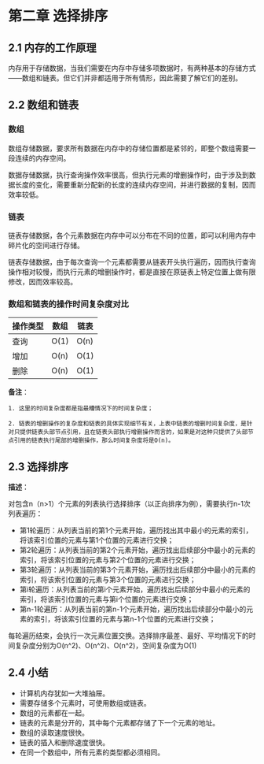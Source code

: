 # 第二章 选择排序

## 2.1 内存的工作原理

内存用于存储数据，当我们需要在内存中存储多项数据时，有两种基本的存储方式——数组和链表。但它们并非都适用于所有情形，因此需要了解它们的差别。

## 2.2 数组和链表

### 数组

数组存储数据，要求所有数据在内存中的存储位置都是紧邻的，即整个数组需要一段连续的内存空间。

数据存储数据，执行查询操作效率很高，但执行元素的增删操作时，由于涉及到数据长度的变化，需要重新分配新的长度的连续内存空间，并进行数据的复制，因而效率较低。

### 链表

链表存储数据，各个元素数据在内存中可以分布在不同的位置，即可以利用内存中碎片化的空间进行存储。

链表存储数据，由于每次查询一个元素都需要从链表开头执行遍历，因而执行查询操作相对较慢，而执行元素的增删操作时，都是直接在原链表上特定位置上做有限修改，因而效率较高。

### 数组和链表的操作时间复杂度对比

|操作类型|数组|链表|
|------------|-----|------|
|查询|O(1)|O(n)|
|增加|O(n)|O(1)|
|删除|O(n)|O(1)|

**备注**：

    1. 这里的时间复杂度都是指最糟情况下的时间复杂度；
    
    2. 链表的增删操作的复杂度和链表的具体实现细节有关，上表中链表的增删时间复杂度，是针对只提供链表头部节点引用，且在链表头部执行增删操作而言的，如果是对这种只提供了头部节点引用的链表执行尾部的增删操作，那么时间复杂度将是O(n)。

## 2.3 选择排序

**描述**：

对包含n（n>1）个元素的列表执行选择排序（以正向排序为例），需要执行n-1次列表遍历：

+ 第1轮遍历：从列表当前的第1个元素开始，遍历找出其中最小的元素的索引，将该索引位置的元素与第1个位置的元素进行交换；
+ 第2轮遍历：从列表当前的第2个元素开始，遍历找出后续部分中最小的元素的索引，将该索引位置的元素与第2个位置的元素进行交换；
+ 第3轮遍历：从列表当前的第3个元素开始，遍历找出后续部分中最小的元素的索引，将该索引位置的元素与第3个位置的元素进行交换；
+ 第i轮遍历：从列表当前的第i个元素开始，遍历找出后续部分中最小的元素的索引，将该索引位置的元素与第i个位置的元素进行交换；
+ 第n-1轮遍历：从列表当前的第n-1个元素开始，遍历找出后续部分中最小的元素的索引，将该索引位置的元素与第n-1个位置的元素进行交换；

每轮遍历结束，会执行一次元素位置交换。选择排序最差、最好、平均情况下的时间复杂度分别为O(n^2)、O(n^2)、O(n^2)，空间复杂度为O(1)

## 2.4 小结

+ 计算机内存犹如一大堆抽屉。
+ 需要存储多个元素时，可使用数组或链表。
+ 数组的元素都在一起。
+ 链表的元素是分开的，其中每个元素都存储了下一个元素的地址。
+ 数组的读取速度很快。
+ 链表的插入和删除速度很快。
+ 在同一个数组中，所有元素的类型都必须相同。
